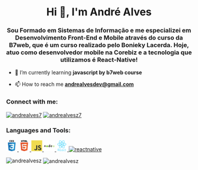 <!-- ### Hi there 👋
**andrealvesz/andrealvesz** is a ✨ _special_ ✨ repository because its `README.md` (this file) appears on your GitHub profile.

Here are some ideas to get you started:

- 🔭 I’m currently working on ...
- 🌱 I’m currently learning ...
- 👯 I’m looking to collaborate on ...
- 🤔 I’m looking for help with ...
- 💬 Ask me about ...
- 📫 How to reach me: ...
- 😄 Pronouns: ...
- ⚡ Fun fact: ...
-->

<h1 align="center">Hi 👋, I'm André Alves</h1>
<h3 align="center">Sou Formado em Sistemas de Informação e me especializei em Desenvolvimento Front-End e Mobile através do curso da B7web, que é um curso realizado pelo Bonieky Lacerda. Hoje, atuo como desenvolvedor mobile na Corebiz e a tecnologia que utilizamos é React-Native! </h3>

- 🌱 I’m currently learning **javascript by b7web course**

- 📫 How to reach me **andrealvesdev@gmail.com**

<h3 align="left">Connect with me:</h3>
<p align="left">
<a href="https://linkedin.com/in/andrealves7" target="blank"><img align="center" src="https://cdn.jsdelivr.net/npm/simple-icons@3.0.1/icons/linkedin.svg" alt="andrealves7" height="30" width="40" /></a>
<a href="https://instagram.com/andrealvesz7" target="blank"><img align="center" src="https://cdn.jsdelivr.net/npm/simple-icons@3.0.1/icons/instagram.svg" alt="andrealvesz7" height="30" width="40" /></a>
</p>

<h3 align="left">Languages and Tools:</h3>
<p align="left"> <a href="https://www.w3schools.com/css/" target="_blank"> <img src="https://raw.githubusercontent.com/devicons/devicon/master/icons/css3/css3-original-wordmark.svg" alt="css3" width="30" height="30"/> </a> <a href="https://www.w3.org/html/" target="_blank"> <img src="https://raw.githubusercontent.com/devicons/devicon/master/icons/html5/html5-original-wordmark.svg" alt="html5" width="30" height="30"/> </a> <a href="https://developer.mozilla.org/en-US/docs/Web/JavaScript" target="_blank"> <img src="https://raw.githubusercontent.com/devicons/devicon/master/icons/javascript/javascript-original.svg" alt="javascript" width="30" height="30"/> </a> <a href="https://nodejs.org" target="_blank"> <img src="https://raw.githubusercontent.com/devicons/devicon/master/icons/nodejs/nodejs-original-wordmark.svg" alt="nodejs" width="30" height="30"/> </a> <a href="https://reactjs.org/" target="_blank"> <img src="https://raw.githubusercontent.com/devicons/devicon/master/icons/react/react-original-wordmark.svg" alt="react" width="30" height="30"/> </a> <a href="https://reactnative.dev/" target="_blank"> <img src="https://reactnative.dev/img/header_logo.svg" alt="reactnative" width="30" height="30"/> </a> </p>


<p><img align="left" src="https://github-readme-stats.vercel.app/api/top-langs?username=andrealvesz&show_icons=true&locale=en&layout=compact&theme=radical" alt="andrealvesz" /></p>

<p>&nbsp;<img align="center" height="193" width="485" src="https://github-readme-stats.vercel.app/api?username=andrealvesz&show_icons=true&locale=en&theme=radical" alt="andrealvesz" /></p>
